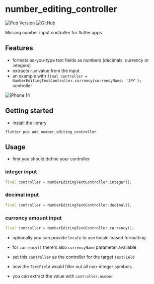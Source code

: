 # number_editing_controller

![Pub Version](https://img.shields.io/pub/v/number_editing_controller)
![GitHub](https://img.shields.io/github/license/nerdy-pro/flutter_number_editing_controller)

Missing number input controller for flutter apps

## Features

- formats as-you-type text fields as numbers (decimals, currency or integers)
- extracts `num` value from the input
- an example with `final controller = NumberEditingTextController.currency(currencyName: 'JPY');` controller

![iPhone 14](https://github.com/nerdy-pro/flutter_number_editing_controller/blob/main/img/screenshot.gif)


## Getting started

- install the library

```shell
flutter pub add number_editing_controller
```


## Usage

- first you should define your controller

### integer input

```dart
final controller = NumberEditingTextController.integer();
```

### decimal input

```dart
final controller = NumberEditingTextController.decimal();
```

### currency amount input

```dart
final controller = NumberEditingTextController.currency();
```

- optionally you can provide `locale` to use locale-based formatting
- for `currency()` there's also `currencyName` parameter available

- set this `controller` as the controller for the target `TextField`
- now the `TextField` would filter out all non-integer symbols
- you can extract the value with `controller.number`
